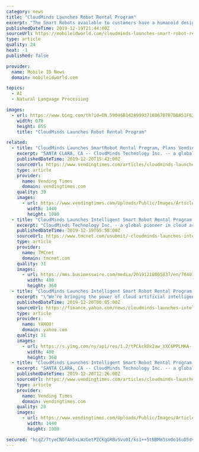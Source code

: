 ```yaml
---
category: news
title: "CloudMinds Launches Robot Rental Program"
excerpt: "The Smart Robots available to customers have a humanoid design and natural language processing (NLP) capabilities that will facilitate conversations and other interactions in multiple languages. The service seems to be geared primarily towards enterprise customers that may want to use the robot to create unique experiences for guests at ..."
publishedDateTime: 2019-12-19T21:44:00Z
sourceUrl: https://mobileidworld.com/cloudminds-launches-smart-robot-rental-program-121908/
type: article
quality: 24
heat: -1
published: false

provider:
  name: Mobile ID News
  domain: mobileidworld.com

topics:
  - AI
  - Natural Language Processing

images:
  - url: https://www.bing.com/th?id=ON.59046B142A9993716D67B7D7DBA51F63
    width: 678
    height: 655
    title: "CloudMinds Launches Robot Rental Program"

related:
  - title: "CloudMinds Launches SmartRobot Rental Program, Plans Vending Robot"
    excerpt: "SANTA CLARA, CA -- CloudMinds Technology Inc. -- a global pioneer in cloud artificial intelligence architecture that makes robots and businesses smarter -- has launched a Smart Robot rental program that provides consumers and businesses easy access to intelligent cloud service robots. The Santa Clara, CA-based company also developed and markets ..."
    publishedDateTime: 2019-12-20T15:42:00Z
    sourceUrl: https://www.vendingtimes.com/articles/cloudminds-launches-smartrobot-rental-program-plan-13266
    type: article
    provider:
      name: Vending Times
      domain: vendingtimes.com
    quality: 39
    images:
      - url: https://www.vendingtimes.com/Uploads/Public/Images/Articles/201912/12202019-CloudMinds%20Launches%20Intelligent%20Smart%20Robot%20Rental%20Program.jpg
        width: 1440
        height: 1080
  - title: "CloudMinds Launches Intelligent Smart Robot Rental Program for Consumers and Businesses"
    excerpt: "CloudMinds Technology Inc. - a global pioneer in cloud artificial intelligence architecture that makes robots and businesses smarter for the benefit of all humanity - has launched an innovative Smart Robot rental program that provides consumers and businesses easy access to intelligent cloud service robots. From natural language processing (NLP ..."
    publishedDateTime: 2019-12-19T05:58:00Z
    sourceUrl: https://www.tmcnet.com/usubmit/-cloudminds-launches-intelligent-smart-robot-rental-program-consumers-/2019/12/19/9072229.htm
    type: article
    provider:
      name: TMCnet
      domain: tmcnet.com
    quality: 31
    images:
      - url: https://mms.businesswire.com/media/20191218005837/en/764018/4/CloudMinds_Smart_Robot_Rental_Program_Cloud_Pepper_and_XR-1.jpg
        width: 480
        height: 360
  - title: "CloudMinds Launches Intelligent Smart Robot Rental Program for Consumers and Businesses"
    excerpt: "\"We’re bringing the power of cloud artificial intelligence-powered robots, which learn with human input, closer to society. This further strengthens our foundation in providing an even wider range of intelligent compliant service robots from CloudMinds – from wheeled to two-legged form factors. Ultimately, we’re elevating what is now the ..."
    publishedDateTime: 2019-12-20T00:05:00Z
    sourceUrl: https://finance.yahoo.com/news/cloudminds-launches-intelligent-smart-robot-053300518.html
    type: article
    provider:
      name: YAHOO!
      domain: yahoo.com
    quality: 31
    images:
      - url: https://s.yimg.com/ny/api/res/1.2/tPCkckDx2aw_XXC6PPLMKA--~A/YXBwaWQ9aGlnaGxhbmRlcjtzbT0xO3c9ODAw/https://media.zenfs.com/en/business-wire.com/65469c11fd4663fb8b636f1602a851d0
        width: 480
        height: 360
  - title: "CloudMinds Launches Intelligent Smart Robot Rental Program, With Vending Robot On The Horizon"
    excerpt: "SANTA CLARA, CA -- CloudMinds Technology Inc. -- a global pioneer in cloud artificial intelligence architecture that makes robots and businesses smarter -- has launched a Smart Robot rental program that provides consumers and businesses easy access to intelligent cloud service robots. The Santa Clara, CA-based company also developed and markets ..."
    publishedDateTime: 2019-12-20T12:26:00Z
    sourceUrl: https://www.vendingtimes.com/articles/cloudminds-launches-intelligent-smart-robot-rental-13266
    type: article
    provider:
      name: Vending Times
      domain: vendingtimes.com
    quality: 28
    images:
      - url: https://www.vendingtimes.com/Uploads/Public/Images/Articles/201912/12202019-CloudMinds%20Launches%20Intelligent%20Smart%20Robot%20Rental%20Program.jpg
        width: 1440
        height: 1080

secured: "hcqZ/7tyeCNOfAm5xLWzGetPZCKgGRBvSvu0I/ks1++5tNBMm3sm0o16uD5dvwcYJoFWBgHoOhiGBGC9O3u8p1UPWcuVOrmoLv1XlU4zfogrzW2ibLhkY3xW3cO7sE0VOVIRExNZ2+uE1lDwg1fvQCeNycD+yTxYB1KjrlVMssvw9CoB3US3bNWGhsyhV7TsWf77XhPdmkOGHZ6jDYuGPMATda/l1gltMvznTqE6jAvgS8yjO7AqReoIJ0lFGPoNOpqLhw6uEDp87PqXU2gpMQ==;+iJVPxXBBBr0RzZO6Iwnfg=="
---
```



